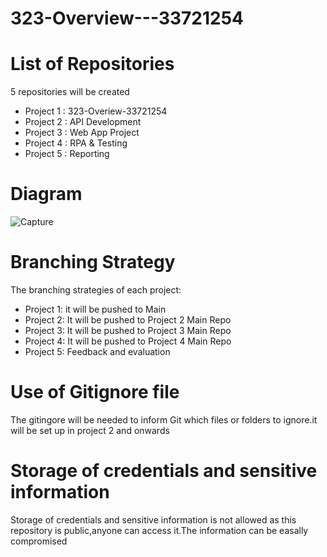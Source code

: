 # 323-Overview---33721254

# List of Repositories
5 repositories will be created
* Project 1 : 323-Overiew-33721254
* Project 2 : API Development
* Project 3 : Web App Project
* Project 4 : RPA & Testing
* Project 5 : Reporting

# Diagram

![Capture](https://user-images.githubusercontent.com/92015974/185420915-a69112d2-b02f-47e9-9e36-e02ac406d650.PNG)


# Branching Strategy
The branching strategies of each project:

* Project 1: it will be pushed to Main
* Project 2: It will be pushed to Project 2 Main Repo
* Project 3: It will be pushed to Project 3 Main Repo
* Project 4: It will be pushed to Project 4 Main Repo
* Project 5: Feedback and evaluation

# Use of Gitignore file
The gitingore will be needed to inform Git which files or folders to ignore.it will be set up in project 2 and onwards

# Storage of credentials and sensitive information
Storage of credentials and sensitive information is not allowed as this repository is public,anyone can access it.The information can be easally compromised  
